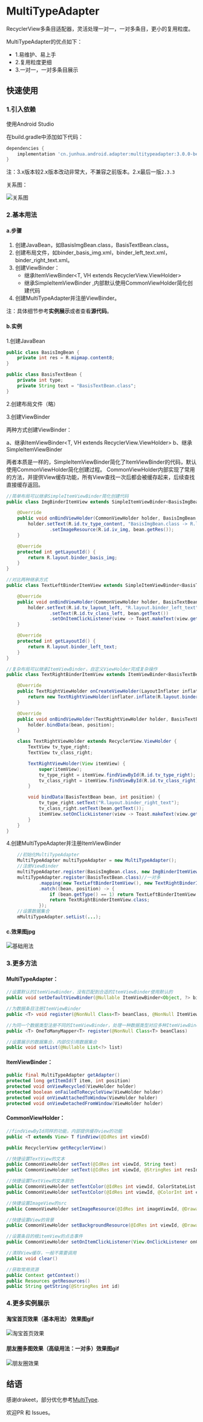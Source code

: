 # MultiTypeAdapter
RecyclerView多条目适配器，灵活处理一对一，一对多条目，更小的复用粒度。

MultiTypeAdapter的优点如下：
- 1.易维护、易上手
- 2.复用粒度更细
- 3.一对一，一对多条目展示

## 快速使用

### 1.引入依赖

使用Android Studio

在build.gradle中添加如下代码：
```groovy
dependencies {
    implementation 'cn.junhua.android.adapter:multitypeadapter:3.0.0-beta'
}
```

注：3.x版本较2.x版本改动非常大，不兼容之前版本。2.x最后一版``2.3.3``



关系图：

![关系图](https://github.com/JunhuaLin/MultiTypeAdapter/blob/master/photo/关系图.png)

### 2.基本用法
#### a.步骤
1. 创建JavaBean，如BasisImgBean.class，BasisTextBean.class。
2. 创建布局文件，如binder_basis_img.xml，binder_left_text.xml，binder_right_text.xml。
3. 创建ViewBinder：
    - 继承ItemViewBinder<T, VH extends RecyclerView.ViewHolder>
    - 继承SimpleItemViewBinder<T> ,内部默认使用CommonViewHolder简化创建代码
4. 创建MultiTypeAdapter并注册ViewBinder。

注：具体细节参考**实例展示**或者查看**源代码**。

#### b.实例
1.创建JavaBean
```java
public class BasisImgBean {
    private int res = R.mipmap.content8;
}

public class BasisTextBean {
    private int type;
    private String text = "BasisTextBean.class";
}
```
2.创建布局文件（略）

3.创建ViewBinder

两种方式创建ViewBinder：

a、继承ItemViewBinder<T, VH extends RecyclerView.ViewHolder>
b、继承SimpleItemViewBinder<T>

两者本质是一样的，SimpleItemViewBinder简化了ItemViewBinder的代码，默认使用CommonViewHolder简化创建过程。
CommonViewHolder内部实现了常用的方法，并提供View缓存功能，所有View查找一次后都会被缓存起来，后续查找直接缓存返回。


```java
//简单布局可以继承SimpleItemViewBinder简化创建代码
public class ImgBinderItemView extends SimpleItemViewBinder<BasisImgBean> {

    @Override
    public void onBindViewHolder(CommonViewHolder holder, BasisImgBean bean, int position) {
        holder.setText(R.id.tv_type_content, "BasisImgBean.class -> R.layout.binder_basis_img")
                .setImageResource(R.id.iv_img, bean.getRes());
    }

    @Override
    protected int getLayoutId() {
        return R.layout.binder_basis_img;
    }
}

//对比两种继承方式
public class TextLeftBinderItemView extends SimpleItemViewBinder<BasisTextBean> {

    @Override
    public void onBindViewHolder(CommonViewHolder holder, BasisTextBean bean, int position) {
        holder.setText(R.id.tv_layout_left, "R.layout.binder_left_text")
                .setText(R.id.tv_class_left, bean.getText())
                .setOnItemClickListener(view -> Toast.makeText(view.getContext(),"TextLeftBinderItemView item " + position,Toast.LENGTH_SHORT).show());
    }

    @Override
    protected int getLayoutId() {
        return R.layout.binder_left_text;
    }
}

//复杂布局可以继承ItemViewBinder，自定义ViewHolder完成复杂操作
public class TextRightBinderItemView extends ItemViewBinder<BasisTextBean, TextRightBinderItemView.TextRightViewHolder> {

    @Override
    public TextRightViewHolder onCreateViewHolder(LayoutInflater inflater, ViewGroup parent) {
        return new TextRightViewHolder(inflater.inflate(R.layout.binder_right_text, parent, false));
    }

    @Override
    public void onBindViewHolder(TextRightViewHolder holder, BasisTextBean bean, int position) {
        holder.bindData(bean, position);
    }

    class TextRightViewHolder extends RecyclerView.ViewHolder {
        TextView tv_type_right;
        TextView tv_class_right;

        TextRightViewHolder(View itemView) {
            super(itemView);
            tv_type_right = itemView.findViewById(R.id.tv_type_right);
            tv_class_right = itemView.findViewById(R.id.tv_class_right);
        }

        void bindData(BasisTextBean bean, int position) {
            tv_type_right.setText("R.layout.binder_right_text");
            tv_class_right.setText(bean.getText());
            itemView.setOnClickListener(view -> Toast.makeText(view.getContext(), "TextRightBinderItemView item " + position, Toast.LENGTH_SHORT).show());
        }
    }
}

```

4.创建MultiTypeAdapter并注册ItemViewBinder
```java
    //初始化MultiTypeAdapter
    MultiTypeAdapter multiTypeAdapter = new MultiTypeAdapter();
    //注册ViewBinder
    multiTypeAdapter.register(BasisImgBean.class, new ImgBinderItemView());//一对一
    multiTypeAdapter.register(BasisTextBean.class)//一对多
            .mapping(new TextLeftBinderItemView(), new TextRightBinderItemView())
            .match((bean, position) -> {
                if (bean.getType() == 1) return TextLeftBinderItemView.class;
                return TextRightBinderItemView.class;
            });
    //设置数据集合
    mMultiTypeAdapter.setList(...);
```
#### c.效果图jpg
![基础用法](https://github.com/JunhuaLin/MultiTypeAdapter/blob/master/photo/基础用法.jpg)

### 3.更多方法

#### MultiTypeAdapter：
```java
//设置默认的ItemViewBinder，没有匹配到合适的ItemViewBinder使用默认的
public void setDefaultViewBinder(@Nullable ItemViewBinder<Object, ?> binder)

//为数据条目注册ItemViewBinder
public <T> void register(@NonNull Class<T> beanClass, @NonNull ItemViewBinder<T, ?> binder)

//为同一个数据类型注册不同的ItemViewBinder，处理一种数据类型对应多种ItemViewBinder情况
public <T> OneToManyMapper<T> register(@NonNull Class<T> beanClass)

//设置展示的数据集合，内部仅引用数据集合
public void setList(@Nullable List<?> list)
```

#### ItemViewBinder：
```java
public final MultiTypeAdapter getAdapter()
protected long getItemId(T item, int position)
protected void onViewRecycled(ViewHolder holder)
protected boolean onFailedToRecycleView(ViewHolder holder)
protected void onViewAttachedToWindow(ViewHolder holder)
protected void onViewDetachedFromWindow(ViewHolder holder)
```


#### CommonViewHolder：
```java
//findViewById同样的功能，内部提供缓存view的功能
public <T extends View> T findView(@IdRes int viewId)

public RecyclerView getRecyclerView()

//快捷设置TextView的文本
public CommonViewHolder setText(@IdRes int viewId, String text)
public CommonViewHolder setText(@IdRes int viewId, @StringRes int resId)

//快捷设置TextView的文本颜色
public CommonViewHolder setTextColor(@IdRes int viewId, ColorStateList colorStateList)
public CommonViewHolder setTextColor(@IdRes int viewId, @ColorInt int colorInt)

//快捷设置ImageView的src
public CommonViewHolder setImageResource(@IdRes int imageViewId, @DrawableRes int drawableId)

//快捷设置View的背景
public CommonViewHolder setBackgroundResource(@IdRes int viewId, @DrawableRes int drawableId)

//设置条目的根itemView的点击事件
public CommonViewHolder setOnItemClickListener(View.OnClickListener onClickListener)

//清除View缓存，一般不需要调用
public void clear()

//获取常用资源
public Context getContext()
public Resources getResources()
public String getString(@StringRes int id)

```


### 4.更多实例展示

#### 淘宝首页效果（基本用法） 效果图gif
![淘宝首页效果](https://github.com/JunhuaLin/MultiTypeAdapter/blob/master/photo/淘宝首页.gif)

#### 朋友圈多图效果（高级用法：一对多）效果图gif
![朋友圈效果](https://github.com/JunhuaLin/MultiTypeAdapter/blob/master/photo/朋友圈.gif)

## 结语

感谢drakeet，部分优化参考[MultiType](https://github.com/drakeet/MultiType).

欢迎PR 和 Issues。